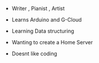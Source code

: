 - Writer , Pianist , Artist
- Learns Arduino and G-Cloud
- Learning Data structuring
- Wanting to create a Home Server

- Doesnt like coding


<!---
Purp.
--->
